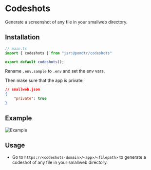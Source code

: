 # Codeshots

Generate a screenshot of any file in your smallweb directory.

## Installation

```ts
// main.ts
import { codeshots } from "jsr:@pomdtr/codeshots"

export default codeshots();
```

Rename `.env.sample` to `.env` and set the env vars.

Then make sure that the app is private:

```json
// smallweb.json
{
    "private": true
}
```

## Example

![Example](./assets/main_ts.png)

## Usage

- Go to `https://<codeshots-domain>/<app>/<filepath>` to generate a codeshot of any file in your smallweb directory.

